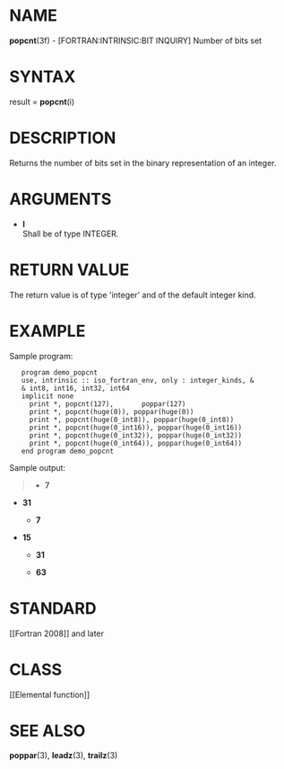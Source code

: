 # NAME

**popcnt**(3f) - \[FORTRAN:INTRINSIC:BIT INQUIRY\] Number of bits set

# SYNTAX

result = **popcnt**(i)

# DESCRIPTION

Returns the number of bits set in the binary representation of an
integer.

# ARGUMENTS

  - **I**  
    Shall be of type INTEGER.

# RETURN VALUE

The return value is of type 'integer' and of the default integer kind.

# EXAMPLE

Sample program:

``` 
   program demo_popcnt
   use, intrinsic :: iso_fortran_env, only : integer_kinds, &
   & int8, int16, int32, int64
   implicit none
     print *, popcnt(127),       poppar(127)
     print *, popcnt(huge(0)), poppar(huge(0))
     print *, popcnt(huge(0_int8)), poppar(huge(0_int8))
     print *, popcnt(huge(0_int16)), poppar(huge(0_int16))
     print *, popcnt(huge(0_int32)), poppar(huge(0_int32))
     print *, popcnt(huge(0_int64)), poppar(huge(0_int64))
   end program demo_popcnt
```

Sample output:

>   - **7**  

  - **31**  
    
      - **7**  

  - **15**  
    
      - **31**  
    
      - **63**  

# STANDARD

\[\[Fortran 2008\]\] and later

# CLASS

\[\[Elemental function\]\]

# SEE ALSO

**poppar**(3), **leadz**(3), **trailz**(3)
